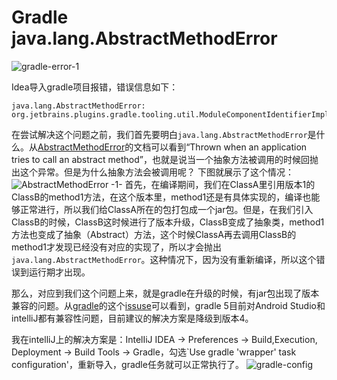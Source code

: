 <!--
{
   'title': 'Gradle java.lang.AbstractMethodError ',
   'desc': 'Gradle java.lang.AbstractMethodError ',
   'author': 'Kenvi Zhu',
   'published: true
}
-->
# Gradle java.lang.AbstractMethodError 

![gradle-error-1](http://image.itluobo.com/gradle-error-1.png-itluobo)

Idea导入gradle项目报错，错误信息如下：

```
java.lang.AbstractMethodError: org.jetbrains.plugins.gradle.tooling.util.ModuleComponentIdentifierImpl.getModuleIdentifier()Lorg/gradle/api/artifacts/ModuleIdentifier;
```

在尝试解决这个问题之前，我们首先要明白`java.lang.AbstractMethodError`是什么。从[AbstractMethodError](https://javadoc.scijava.org/Java6/java/lang/AbstractMethodError.html)的文档可以看到“Thrown when an application tries to call an abstract method”，也就是说当一个抽象方法被调用的时候回抛出这个异常。但是为什么抽象方法会被调用呢？
下图就展示了这个情况：
![AbstractMethodError -1-](http://image.itluobo.com/AbstractMethodError%20-1-.png-itluobo)
首先，在编译期间，我们在ClassA里引用版本1的ClassB的method1方法，在这个版本里，method1还是有具体实现的，编译也能够正常进行，所以我们给ClassA所在的包打包成一个jar包。但是，在我们引入ClassB的时候，ClassB这时候进行了版本升级，ClassB变成了抽象类，method1方法也变成了抽象（Abstract）方法，这个时候ClassA再去调用ClassB的method1才发现已经没有对应的实现了，所以才会抛出`java.lang.AbstractMethodError`。这种情况下，因为没有重新编译，所以这个错误到运行期才出现。

那么，对应到我们这个问题上来，就是gradle在升级的时候，有jar包出现了版本兼容的问题。从[gradle](https://github.com/gradle/gradle/)的这个[issuse](https://github.com/gradle/gradle/issues/8088)可以看到，gradle 5目前对Android Studio和intelliJ都有兼容性问题，目前建议的解决方案是降级到版本4。

我在intelliJ上的解决方案是：IntelIiJ IDEA -> Preferences -> Build,Execution, Deployment -> Build Tools -> Gradle，勾选`Use gradle 'wrapper' task configuration'，重新导入，gradle任务就可以正常执行了。
![gradle-config](http://image.itluobo.com/gradle-config.png-itluobo)


